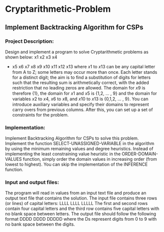 # Cryptarithmetic-Problem
## Implement Backtracking Algorithm for CSPs
### Project Description: 
Design and implement a program to solve Cryptarithmetic problems as shown below:
     x1  x2  x3  x4 
+    x5  x6  x7  x8
  x9 x10 x11 x12 x13
where 𝑥1 to 𝑥13 can be any capital letter from A to Z; some letters may occur more than once. Each
letter stands for a distinct digit; the aim is to find a substitution of digits for letters such that the
resulting sum is arithmetically correct, with the added restriction that no leading zeros are allowed.
The domain for 𝑥9 is therefore {1}, the domain for 𝑥1 and 𝑥5 is {1,2, … , 9} and the domain for
variables 𝑥2 to 𝑥4, 𝑥6 to 𝑥8, and 𝑥10 to 𝑥13 is {0,1,2, … , 9}. You can introduce auxiliary variables
and specify their domains to represent carry overs from previous columns. After this, you can set
up a set of constraints for the problem.

### Implementation: 
Implement Backtracking Algorithm for CSPs to solve this problem. Implement the function SELECT-UNASSIGNED-VARIABLE in the algorithm by using the minimum remaining values and degree heuristics. Instead of implementing the least constraining value heuristic in the ORDER-DOMAIN-VALUES function, simply order the domain
values in increasing order (from lowest to highest). You can skip the implementation of the INFERENCE function.

### Input and output files: 
The program will read in values from an input text file and produce an output text file that contains the solution. The input file contains three rows (or lines) of capital
letters:
LLLL
LLLL
LLLLL
The first and second rows contain four capital letters and the third row contains five capital letters
with no blank space between letters. The output file should follow the following format
DDDD
DDDD
DDDDD
where the Ds represent digits from 0 to 9 with no bank space between the digits.
